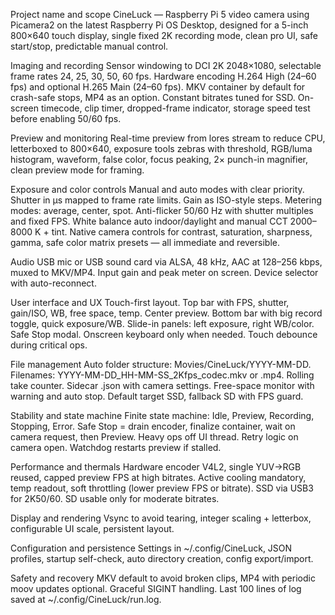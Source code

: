 Project name and scope
CineLuck — Raspberry Pi 5 video camera using Picamera2 on the latest Raspberry Pi OS Desktop, designed for a 5-inch 800×640 touch display, single fixed 2K recording mode, clean pro UI, safe start/stop, predictable manual control.

Imaging and recording
Sensor windowing to DCI 2K 2048×1080, selectable frame rates 24, 25, 30, 50, 60 fps. Hardware encoding H.264 High (24–60 fps) and optional H.265 Main (24–60 fps). MKV container by default for crash-safe stops, MP4 as an option. Constant bitrates tuned for SSD. On-screen timecode, clip timer, dropped-frame indicator, storage speed test before enabling 50/60 fps.

Preview and monitoring
Real-time preview from lores stream to reduce CPU, letterboxed to 800×640, exposure tools zebras with threshold, RGB/luma histogram, waveform, false color, focus peaking, 2× punch-in magnifier, clean preview mode for framing.

Exposure and color controls
Manual and auto modes with clear priority. Shutter in µs mapped to frame rate limits. Gain as ISO-style steps. Metering modes: average, center, spot. Anti-flicker 50/60 Hz with shutter multiples and fixed FPS. White balance auto indoor/daylight and manual CCT 2000–8000 K + tint. Native camera controls for contrast, saturation, sharpness, gamma, safe color matrix presets — all immediate and reversible.

Audio
USB mic or USB sound card via ALSA, 48 kHz, AAC at 128–256 kbps, muxed to MKV/MP4. Input gain and peak meter on screen. Device selector with auto-reconnect.

User interface and UX
Touch-first layout. Top bar with FPS, shutter, gain/ISO, WB, free space, temp. Center preview. Bottom bar with big record toggle, quick exposure/WB. Slide-in panels: left exposure, right WB/color. Safe Stop modal. Onscreen keyboard only when needed. Touch debounce during critical ops.

File management
Auto folder structure: Movies/CineLuck/YYYY-MM-DD. Filenames: YYYY-MM-DD_HH-MM-SS_2Kfps_codec.mkv or .mp4. Rolling take counter. Sidecar .json with camera settings. Free-space monitor with warning and auto stop. Default target SSD, fallback SD with FPS guard.

Stability and state machine
Finite state machine: Idle, Preview, Recording, Stopping, Error. Safe Stop = drain encoder, finalize container, wait on camera request, then Preview. Heavy ops off UI thread. Retry logic on camera open. Watchdog restarts preview if stalled.

Performance and thermals
Hardware encoder V4L2, single YUV→RGB reused, capped preview FPS at high bitrates. Active cooling mandatory, temp readout, soft throttling (lower preview FPS or bitrate). SSD via USB3 for 2K50/60. SD usable only for moderate bitrates.

Display and rendering
Vsync to avoid tearing, integer scaling + letterbox, configurable UI scale, persistent layout.

Configuration and persistence
Settings in ~/.config/CineLuck, JSON profiles, startup self-check, auto directory creation, config export/import.

Safety and recovery
MKV default to avoid broken clips, MP4 with periodic moov updates optional. Graceful SIGINT handling. Last 100 lines of log saved at ~/.config/CineLuck/run.log.
